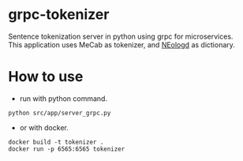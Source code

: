 # grpc-tokenizer
Sentence tokenization server in python using grpc for microservices.  
This application uses MeCab as tokenizer, and [NEologd](https://github.com/neologd/mecab-ipadic-neologd) as dictionary.

# How to use

- run with python command.

`python src/app/server_grpc.py`

- or with docker.

```shell
docker build -t tokenizer .
docker run -p 6565:6565 tokenizer
```


